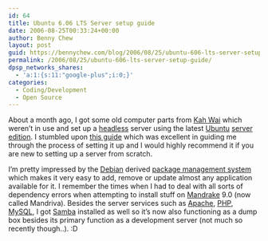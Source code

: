 ```yaml
---
id: 64
title: Ubuntu 6.06 LTS Server setup guide
date: 2006-08-25T00:33:24+00:00
author: Benny Chew
layout: post
guid: https://bennychew.com/blog/2006/08/25/ubuntu-606-lts-server-setup-guide/
permalink: /2006/08/25/ubuntu-606-lts-server-setup-guide/
dpsp_networks_shares:
  - 'a:1:{s:11:"google-plus";i:0;}'
categories:
  - Coding/Development
  - Open Source
---
```

About a month ago, I got some old computer parts from [Kah Wai](http://kahwai.spherebox.com/) which weren&#8217;t in use and set up a [headless](http://en.wikipedia.org/wiki/Headless) server using the latest [Ubuntu](http://www.ubuntu.com/) [server edition](http://www.ubuntu.com/server). I stumbled upon [this guide](http://www.howtoforge.com/perfect_setup_ubuntu_6.06) which was excellent in guiding me through the process of setting it up and I would highly recommend it if you are new to setting up a server from scratch.

I&#8217;m pretty impressed by the [Debian](http://www.debian.org/) derived [package management system](http://en.wikipedia.org/wiki/Advanced_Packaging_Tool) which makes it very easy to add, remove or update almost any application available for it. I remember the times when I had to deal with all sorts of dependency errors when attempting to install stuff on [Mandrake](https://en.wikipedia.org/wiki/Mandriva_Linux) 9.0 (now called Mandriva). Besides the server services such as [Apache](http://www.apache.org/), [PHP](http://www.php.net/), [MySQL](http://www.mysql.com/), I got [Samba](http://www.samba.org/) installed as well so it&#8217;s now also functioning as a dump box besides its primary function as a development server (not much so recently though..). :D